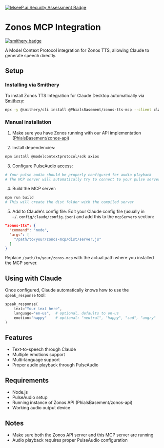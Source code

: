[![MseeP.ai Security Assessment Badge](https://mseep.net/pr/phialsbasement-zonos-tts-mcp-badge.png)](https://mseep.ai/app/phialsbasement-zonos-tts-mcp)

# Zonos MCP Integration
[![smithery badge](https://smithery.ai/badge/@PhialsBasement/zonos-tts-mcp)](https://smithery.ai/server/@PhialsBasement/zonos-tts-mcp)

A Model Context Protocol integration for Zonos TTS, allowing Claude to generate speech directly.

## Setup

### Installing via Smithery

To install Zonos TTS Integration for Claude Desktop automatically via [Smithery](https://smithery.ai/server/@PhialsBasement/zonos-tts-mcp):

```bash
npx -y @smithery/cli install @PhialsBasement/zonos-tts-mcp --client claude
```

### Manual installation

1. Make sure you have Zonos running with our API implementation ([PhialsBasement/zonos-api](https://github.com/PhialsBasement/Zonos-API))

2. Install dependencies:
```bash
npm install @modelcontextprotocol/sdk axios
```

3. Configure PulseAudio access:
```bash
# Your pulse audio should be properly configured for audio playback
# The MCP server will automatically try to connect to your pulse server
```

4. Build the MCP server:
```bash
npm run build
# This will create the dist folder with the compiled server
```

5. Add to Claude's config file:
Edit your Claude config file (usually in `~/.config/claude/config.json`) and add this to the `mcpServers` section:

```json
"zonos-tts": {
  "command": "node",
  "args": [
    "/path/to/your/zonos-mcp/dist/server.js"
  ]
}
```

Replace `/path/to/your/zonos-mcp` with the actual path where you installed the MCP server.

## Using with Claude

Once configured, Claude automatically knows how to use the `speak_response` tool:

```python
speak_response(
    text="Your text here",
    language="en-us",  # optional, defaults to en-us
    emotion="happy"    # optional: "neutral", "happy", "sad", "angry"
)
```

## Features

- Text-to-speech through Claude
- Multiple emotions support
- Multi-language support
- Proper audio playback through PulseAudio

## Requirements

- Node.js
- PulseAudio setup
- Running instance of Zonos API (PhialsBasement/zonos-api)
- Working audio output device

## Notes

- Make sure both the Zonos API server and this MCP server are running
- Audio playback requires proper PulseAudio configuration
